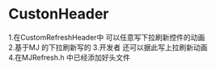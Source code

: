 # CustonHeader
1.在CustomRefreshHeader中 可以任意写下拉刷新控件的动画  
2.基于MJ 的下拉刷新写的
3.开发者 还可以据此写上拉刷新动画  
4.在MJRefresh.h 中已经添加好头文件
